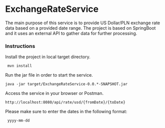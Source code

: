 # ExchangeRateService

The main purpose of this service is to provide US Dollar/PLN exchange rate data based on a provided date range. The project is based on SpringBoot and it uses an external API to gather data for further processing. 

### Instructions
Install the project in local target directory.

```
 mvn install 
```
Run the jar file in order to start the service.

```
java -jar target/ExchangeRateService-0.0.*-SNAPSHOT.jar
```

Access the service in your browser or Postman.
```
http://localhost:8080/api/rate/usd/{fromDate}/{toDate}
```

Please make sure to enter the dates in the following format:

```
 yyyy-mm-dd
```
